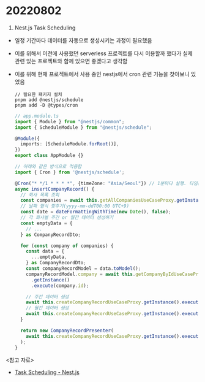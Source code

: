 # 20220802

1. Nest.js Task Scheduling

- 일정 기간마다 데이터를 자동으로 생성시키는 과정이 필요했음
- 이를 위해서 이전에 사용했던 serverless 프로젝트를 다시 이용할까 했다가 실제 관련 있는 프로젝트와 함께 있으면 좋겠다고 생각함
- 이를 위해 현재 프로젝트에서 사용 중인 nestjs에서 cron 관련 기능을 찾아보니 있었음

  ```
  // 필요한 패키지 설치
  pnpm add @nestjs/schedule
  pnpm add -D @types/cron
  ```

  ```ts
  // app.module.ts
  import { Module } from "@nestjs/common";
  import { ScheduleModule } from "@nestjs/schedule";

  @Module({
    imports: [ScheduleModule.forRoot()],
  })
  export class AppModule {}
  ```

  ```ts
  // 아래와 같은 방식으로 적용함
  import { Cron } from '@nestjs/schedule';

  @Cron("* */1 * * * *", {timeZone: "Asia/Seoul"}) // 1분마다 실행. 타임존 지정 가능.
  async insertCompanyRecord() {
    // 회사 목록 조회
    const companies = await this.getAllCompaniesUseCaseProxy.getInstance().execute();
    // 날짜 형식 맞추기(yyyy-mm-ddT00:00 UTC+9)
    const date = dateFormattingWithTime(new Date(), false);
    // 각 회사별 주간 or 월간 데이터 생성하기
    const emptyData = {
      // ...
    } as CompanyRecordDto;

    for (const company of companies) {
      const data = {
        ...emptyData,
      } as CompanyRecordDto;
      const companyRecordModel = data.toModel();
      companyRecordModel.company = await this.getCompanyByIdUseCaseProxy
        .getInstance()
        .execute(company.id);

      // 주간 데이터 생성
      await this.createCompanyRecordUseCaseProxy.getInstance().execute(data.toModel());
      // 월간 데이터 생성
      await this.createCompanyRecordUseCaseProxy.getInstance().execute(data.toModel());
    }

    return new CompanyRecordPresenter(
      await this.createCompanyRecordUseCaseProxy.getInstance().execute(data.toModel())
    );
  }
  ```

<참고 자료>

- [Task Scheduling - Nest.js](https://docs.nestjs.com/techniques/task-scheduling)
